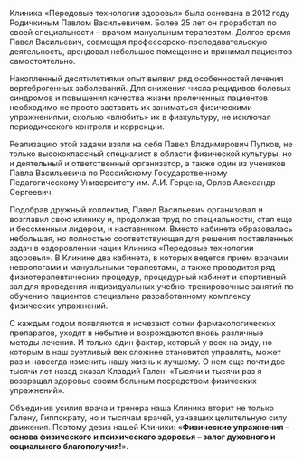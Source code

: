 Клиника «Передовые технологии здоровья» была основана в 2012 году Родичкиным Павлом Васильевичем. Более 25 лет он проработал по своей специальности – врачом мануальным терапевтом. Долгое время Павел Васильевич, совмещая профессорско-преподавательскую деятельность, арендовал небольшое помещение и принимал пациентов самостоятельно.

Накопленный десятилетиями опыт выявил ряд особенностей лечения вертеброгенных заболеваний. Для снижения числа рецидивов болевых синдромов и повышения качества жизни пролеченных пациентов необходимо не просто заставить их заниматься физическими упражнениями, сколько «влюбить» их в физкультуру, не исключая периодического контроля и коррекции.

Реализацию этой задачи взяли на себя Павел Владимирович Пупков, не только высококлассный специалист в области физической культуры, но и деятельный и ответственный организатор, а также один из учеников Павла Васильевича по Российскому Государственному Педагогическому Университету им. А.И. Герцена, Орлов Александр Сергеевич.

Подобрав дружный коллектив, Павел Васильевич организовал и возглавил свою клинику и, продолжая труд по специальности, стал еще и бессменным лидером, и наставником. Вместо кабинета образовалась небольшая, но полностью соответствующая для решения поставленных задач в оздоровлении нации Клиника «Передовые технологии здоровья». В Клинике два кабинета, в которых ведется прием врачами неврологами и мануальными терапевтами, а также проводится ряд физиотерапевтических процедур, процедурный кабинет и спортивный зал для проведения индивидуальных учебно-тренировочные занятий по обучению пациентов специально разработанному комплексу физических упражнений.

С каждым годом появляются и исчезают сотни фармакологических препаратов, уходят в небытие и возрождаются вновь различные методы лечения. И только один фактор, который у всех на виду, но которым в наш суетливый век сложнее становится управлять, может раз и навсегда изменить нашу жизнь к лучшему. О нем еще почти две тысячи лет назад сказал Клавдий Гален: «Тысячи и тысячи раз я возвращал здоровье своим больным посредством физических упражнений».

Объединив усилия врача и тренера наша Клиника вторит не только Галену, Гиппократу, но и тысячам врачей, узнавших целительную силу движения. Поэтому девиз нашей Клиники: «**Физические упражнения – основа физического и психического здоровья – залог духовного и социального благополучия!**».
